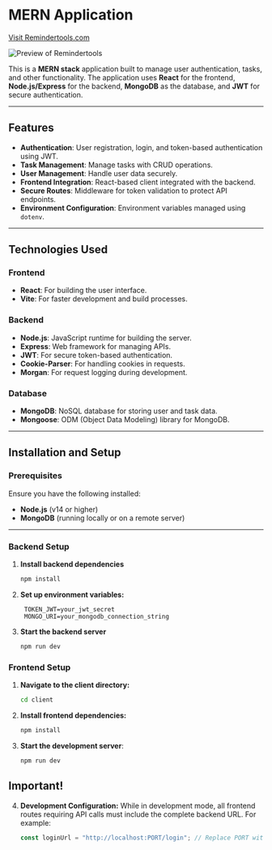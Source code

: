 # MERN Application

[Visit Remindertools.com](https://remindertools.com/)

![Preview of Remindertools](https://remindertools.com/remindertools_cozy_landing.png)

This is a **MERN stack** application built to manage user authentication, tasks, and other functionality. The application uses **React** for the frontend, **Node.js/Express** for the backend, **MongoDB** as the database, and **JWT** for secure authentication.

---

## Features

- **Authentication**: User registration, login, and token-based authentication using JWT.
- **Task Management**: Manage tasks with CRUD operations.
- **User Management**: Handle user data securely.
- **Frontend Integration**: React-based client integrated with the backend.
- **Secure Routes**: Middleware for token validation to protect API endpoints.
- **Environment Configuration**: Environment variables managed using `dotenv`.

---

## Technologies Used

### Frontend
- **React**: For building the user interface.
- **Vite**: For faster development and build processes.

### Backend
- **Node.js**: JavaScript runtime for building the server.
- **Express**: Web framework for managing APIs.
- **JWT**: For secure token-based authentication.
- **Cookie-Parser**: For handling cookies in requests.
- **Morgan**: For request logging during development.

### Database
- **MongoDB**: NoSQL database for storing user and task data.
- **Mongoose**: ODM (Object Data Modeling) library for MongoDB.

---

## Installation and Setup

### Prerequisites
Ensure you have the following installed:
- **Node.js** (v14 or higher)
- **MongoDB** (running locally or on a remote server)

---

### Backend Setup

1. **Install backend dependencies**
   ```bash
   npm install
2. **Set up environment variables:**
   ```plaintext
    TOKEN_JWT=your_jwt_secret
    MONGO_URI=your_mongodb_connection_string

3. **Start the backend server**
   ```bash
   npm run dev

### Frontend Setup

1. **Navigate to the client directory:**
   ```bash
   cd client

2. **Install frontend dependencies:**
   ```bash
   npm install

3. **Start the development server**:
   ```bash
   npm run dev

## Important!

4. **Development Configuration:**
    While in development mode, all frontend routes requiring API calls must include the complete backend URL. For example:
   ```javascript
   const loginUrl = "http://localhost:PORT/login"; // Replace PORT with your backend port number
